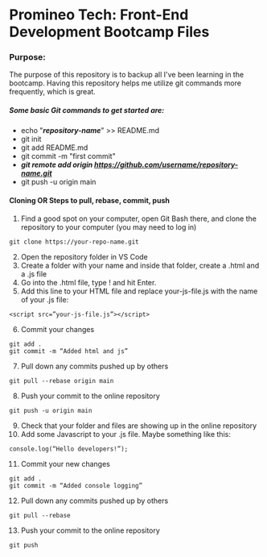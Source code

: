 # Promineo Tech: Front-End Development Bootcamp Files

### Purpose:
The purpose of this repository is to backup all I've been learning in the bootcamp. 
Having this repository helps me utilize git commands more frequently, which is great.


##### Some basic Git commands to get started are:

- echo "***repository-name***" >> README.md
- git init
- git add README.md
- git commit -m "first commit"
- ***git remote add origin https://github.com/username/repository-name.git***
- git push -u origin main

#### Cloning OR Steps to pull, rebase, commit, push 

1. Find a good spot on your computer, open Git Bash there, and clone the repository to your computer (you may need to log in)
```
git clone https://your-repo-name.git
```
2. Open the repository folder in VS Code
3. Create a folder with your name and inside that folder, create a .html and a .js file
4. Go into the .html file, type ! and hit Enter.
5. Add this line to your HTML file and replace your-js-file.js with the name of your .js file:
```
<script src=”your-js-file.js”></script>
```
6. Commit your changes
```
git add .
git commit -m “Added html and js”
```
7. Pull down any commits pushed up by others
```
git pull --rebase origin main
```
8. Push your commit to the online repository
```
git push -u origin main
```
9. Check that your folder and files are showing up in the online repository
10. Add some Javascript to your .js file. Maybe something like this:
```
console.log(“Hello developers!”);
```
11. Commit your new changes
```
git add .
git commit -m “Added console logging”
```
12. Pull down any commits pushed up by others
```
git pull --rebase
```
13. Push your commit to the online repository
```
git push
```
